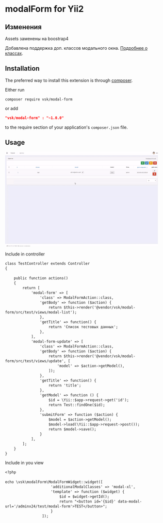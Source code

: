 modalForm for Yii2
========================
Изменения
------------
Assets заменены на boostrap4

Добавлена поддержка доп. классов модального окна. [Подробнее о классах](https://getbootstrap.su/docs/4.6/components/modal/).

Installation
------------
The preferred way to install this extension is through [composer](http://getcomposer.org/download/).

Either run

```
composer require vsk/modal-form
```
or add

```json
"vsk/modal-form" : "~1.0.0"
```

to the require section of your application's `composer.json` file.


Usage
-----
![Edit modal example](./resources/images/modalForm.gif?raw=true)



Include in controller

```
class TestController extends Controller
{

    public function actions()
    {
        return [
            'modal-form' => [
                'class' => ModalFormAction::class,
                'getBody' => function ($action) {
                    return $this->render('@vendor/vsk/modal-form/src/test/views/modal-list');
                },
                'getTitle' => function() {
                    return 'Список тестовых данных';
                },
            ],
            'modal-form-update' => [
                'class' => ModalFormAction::class,
                'getBody' => function ($action) {
                    return $this->render('@vendor/vsk/modal-form/src/test/views/update', [
                        'model' => $action->getModel(),
                    ]);
                },
                'getTitle' => function() {
                    return 'title';
                },
                'getModel' => function () {
                    $id = \Yii::$app->request->get('id');
                    return Test::findOne($id);
                },
                'submitForm' => function ($action) {
                    $model = $action->getModel();
                    $model->load(\Yii::$app->request->post());
                    return $model->save();
                }
            ],
        ];
    }
}

```

Include in you view

```
<?php

echo \vsk\modalForm\ModalFormWidget::widget([
                     'additionalModalClasses' => 'modal-xl',
                     'template' => function ($widget) {
                         $id = $widget->getId();
                         return "<button id='{$id}' data-modal-url='/adminx24/test/modal-form'>TEST</button>";
                     }
                 ]);

```

